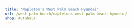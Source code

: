 ```yaml
---
title: "Napleton's West Palm Beach Hyundai"
url: /west-palm-beach/napletons-west-palm-beach-hyundai/
shop: Autohaus
---
```

